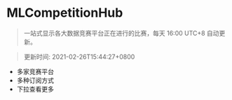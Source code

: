 # MLCompetitionHub

> 一站式显示各大数据竞赛平台正在进行的比赛，每天 16:00 UTC+8 自动更新。
  
> 更新时间: 2021-02-26T15:44:27+0800 

* 多家竞赛平台
* 多种订阅方式
* 下拉查看更多